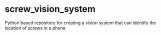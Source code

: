 # screw_vision_system
Python based repository for creating a vision system that can identify the location of screws in a phone
